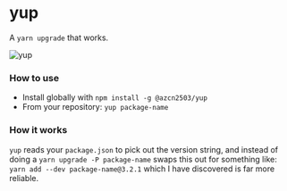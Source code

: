 # yup

A `yarn upgrade` that works.

![yup](https://media.giphy.com/media/3sZlRwZfxAI8g/source.gif)

### How to use

- Install globally with `npm install -g @azcn2503/yup`
- From your repository: `yup package-name`

### How it works

`yup` reads your `package.json` to pick out the version string, and instead of doing a `yarn upgrade -P package-name` swaps this out for something like: `yarn add --dev package-name@3.2.1` which I have discovered is far more reliable.
